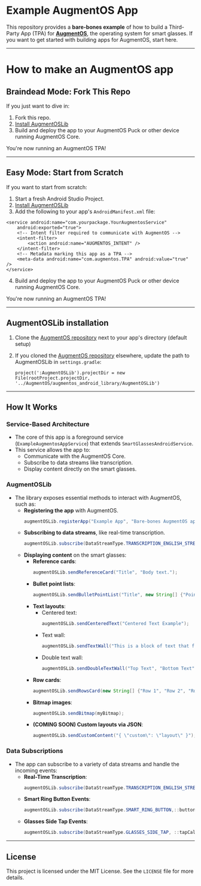 # Example AugmentOS App

This repository provides a **bare-bones example** of how to build a Third-Party App (TPA) for **[AugmentOS](https://www.augmentos.org/)**, the operating system for smart glasses. If you want to get started with building apps for AugmentOS, start here.

---

# How to make an AugmentOS app

## **Braindead Mode: Fork This Repo**

If you just want to dive in:
1. Fork this repo.
2. [Install AugmentOSLib](#augmentoslib-installation)
3. Build and deploy the app to your AugmentOS Puck or other device running AugmentOS Core.

You're now running an AugmentOS TPA!

---

## **Easy Mode: Start from Scratch**

If you want to start from scratch:
1. Start a fresh Android Studio Project.
2. [Install AugmentOSLib](#augmentoslib-installation)
3. Add the following to your app's `AndroidManifest.xml` file:

```
<service android:name="com.yourpackage.YourAugmentosService"
    android:exported="true">
    <!-- Intent filter required to communicate with AugmentOS -->
    <intent-filter>
        <action android:name="AUGMENTOS_INTENT" />
    </intent-filter>
    <!-- Metadata marking this app as a TPA -->
    <meta-data android:name="com.augmentos.TPA" android:value="true" />
</service>
```

4. Build and deploy the app to your AugmentOS Puck or other device running AugmentOS Core.

You're now running an AugmentOS TPA!

---

## **AugmentOSLib installation**

1. Clone the [AugmentOS repository](https://github.com/teamopensmartglasses/augmentos) next to your app's directory (default setup)

2. If you cloned the [AugmentOS repository](https://github.com/teamopensmartglasses/augmentos) elsewhere, update the path to AugmentOSLib in `settings.gradle`:
   ```
   project(':AugmentOSLib').projectDir = new File(rootProject.projectDir, '../AugmentOS/augmentos_android_library/AugmentOSLib')
   ```

---

## **How It Works**

### **Service-Based Architecture**
- The core of this app is a foreground service (`ExampleAugmentosAppService`) that extends `SmartGlassesAndroidService`.
- This service allows the app to:
  - Communicate with the AugmentOS Core.
  - Subscribe to data streams like transcription.
  - Display content directly on the smart glasses.

### **AugmentOSLib**
- The library exposes essential methods to interact with AugmentOS, such as:
  - **Registering the app** with AugmentOS.
    ```java
    augmentOSLib.registerApp("Example App", "Bare-bones AugmentOS app.");
    ```
  - **Subscribing to data streams**, like real-time transcription.
    ```java
    augmentOSLib.subscribe(DataStreamType.TRANSCRIPTION_ENGLISH_STREAM, this::processTranscriptionCallback);
    ```
  - **Displaying content** on the smart glasses:
    - **Reference cards**:
      ```java
      augmentOSLib.sendReferenceCard("Title", "Body text.");
      ```
    - **Bullet point lists**:
      ```java
      augmentOSLib.sendBulletPointList("Title", new String[] {"Point 1", "Point 2"});
      ```
    - **Text layouts**:
      - Centered text:
        ```java
        augmentOSLib.sendCenteredText("Centered Text Example");
        ```
      - Text wall:
        ```java
        augmentOSLib.sendTextWall("This is a block of text that fills the screen.");
        ```
      - Double text wall:
        ```java
        augmentOSLib.sendDoubleTextWall("Top Text", "Bottom Text");
        ```
    - **Row cards**:
      ```java
      augmentOSLib.sendRowsCard(new String[] {"Row 1", "Row 2", "Row 3"});
      ```
    - **Bitmap images**:
      ```java
      augmentOSLib.sendBitmap(myBitmap);
      ```
    - **(COMING SOON) Custom layouts via JSON**:
      ```java
      augmentOSLib.sendCustomContent("{ \"custom\": \"layout\" }");
      ```

### **Data Subscriptions**
- The app can subscribe to a variety of data streams and handle the incoming events:
  - **Real-Time Transcription**:
    ```java
    augmentOSLib.subscribe(DataStreamType.TRANSCRIPTION_ENGLISH_STREAM, ::transcriptCallback);
    ```
  - **Smart Ring Button Events**:
    ```java
    augmentOSLib.subscribe(DataStreamType.SMART_RING_BUTTON,::buttonCallback);
    ```
  - **Glasses Side Tap Events**:
    ```java
    augmentOSLib.subscribe(DataStreamType.GLASSES_SIDE_TAP, ::tapCallback);
    ```
---

## **License**

This project is licensed under the MIT License. See the `LICENSE` file for more details.
